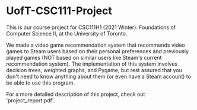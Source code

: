 # UofT-CSC111-Project
This is our course project for CSC111H1 (2021 Winter): Foundations of Computer Science II, at the University of Toronto.

We made a video game recommendation system that recommends video games to Steam users based on their personal preferences and previously played games (NOT based on similar users like Steam's current recommendation system). The implementation of this system involves decision trees, weighted graphs, and Pygame, but rest assured that you don't need to know anything about them (or even have a Steam account) to be able to use this program.

For a more detailed description of this project, check out 'project_report.pdf'.
